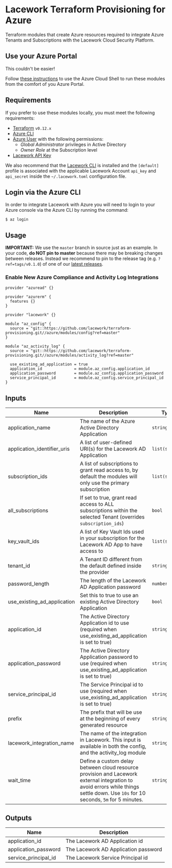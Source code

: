 # Lacework Terraform Provisioning for Azure
Terraform modules that create Azure resources required to integrate Azure Tenants and Subscriptions
with the Lacework Cloud Security Platform.

## Use your Azure Portal

This couldn't be easier!

Follow [these instructions](AZURE_CLOUD_SHELL.md) to use the Azure Cloud Shell to run these modules from
the comfort of you Azure Portal.

## Requirements
If you prefer to use these modules locally, you must meet the following requirements:

- [Terraform](terraform.io/downloads.html) `v0.12.x`
- [Azure CLI](https://docs.microsoft.com/en-us/cli/azure/install-azure-cli?view=azure-cli-latest)
- [Azure User](https://docs.microsoft.com/en-us/azure/active-directory/fundamentals/add-users-azure-active-directory) with the following permissions:
  - *Global Administrator* privileges in Active Directory
  - *Owner Role* at the Subscription level
- [Lacework API Key](https://support.lacework.com/hc/en-us/articles/360011403853-Generate-API-Access-Keys-and-Tokens) 

We also recommend that the [Lacework CLI](https://github.com/lacework/go-sdk/wiki/CLI-Documentation) is installed and the `[default]`
profile is associated with the applicable Lacework Account `api_key` and `api_secret` inside the `~/.lacework.toml` configuration file.

## Login via the Azure CLI
In order to integrate Lacework with Azure you will need to login to your Azure console via
the Azure CLI by running the command:
```
$ az login
```

## Usage

**IMPORTANT:** We use the `master` branch in source just as an example. In your code, **do NOT pin to master** because there may
be breaking changes between releases. Instead we recommend to pin to the release tag (e.g. `?ref=tags/v0.1.0`) of one of
our [latest releases](https://github.com/lacework/terraform-provisioning/releases).


### Enable New Azure Compliance and Activity Log Integrations
```hcl
provider "azuread" {}

provider "azurerm" {
  features {}
}

provider "lacework" {}

module "az_config" {
  source = "git::https://github.com/lacework/terraform-provisioning.git//azure/modules/config?ref=master"
}

module "az_activity_log" {
  source = "git::https://github.com/lacework/terraform-provisioning.git//azure/modules/activity_log?ref=master"

  use_existing_ad_application = true
  application_id              = module.az_config.application_id
  application_password        = module.az_config.application_password
  service_principal_id        = module.az_config.service_principal_id
}
```

## Inputs

| Name | Description | Type | Default | Required |
|------|-------------|------|---------|:--------:|
| application_name | The name of the Azure Active Directory Application | `string` | lacework_security_audit | no |
| application_identifier_uris | A list of user-defined URI(s) for the Lacework AD Application | `list(string)` | ["https://securityaudit.lacework.net"] | no |
| subscription_ids | A list of subscriptions to grant read access to, by default the modules will only use the primary subscription | `list(string)` | `[]` | no |
| all_subscriptions | If set to true, grant read access to ALL subscriptions within the selected Tenant (overrides `subscription_ids`) | `bool` | false | no |
| key_vault_ids | A list of Key Vault Ids used in your subscription for the Lacework AD App to have access to | `list(string)` | [] | no |
| tenant_id | A Tenant ID different from the default defined inside the provider | `string` | "" | no |
| password_length | The length of the Lacework AD Application password | `number` | 30 | no |
| use_existing_ad_application | Set this to true to use an existing Active Directory Application | `bool` | false | no |
| application_id | The Active Directory Application id to use (required when use_existing_ad_application is set to true) | `string` | "" | no |
| application_password | The Active Directory Application password to use (required when use_existing_ad_application is set to true) | `string` | "" | no |
| service_principal_id | The Service Principal id to use (required when use_existing_ad_application is set to true) | `string` | "" | no |
| prefix | The prefix that will be use at the beginning of every generated resource | `string` | l4c3w0rk | no |
| lacework_integration_name | The name of the integration in Lacework. This input is available in both the config, and the activity_log module | `string` | TF config | no |
| wait_time | Define a custom delay between cloud resource provision and Lacework external integration to avoid errors while things settle down. Use `10s` for 10 seconds, `5m` for 5 minutes. | `string` | `10s` | no |

## Outputs

| Name | Description |
|------|-------------|
| application_id | The Lacework AD Application id |
| application_password | The Lacework AD Application password |
| service_principal_id | The Lacework Service Principal id |
